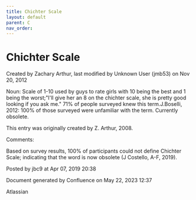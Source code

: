 ```yaml
---
title: Chichter Scale
layout: default
parent: C
nav_order:
---
```


# Chichter Scale

Created by  Zachary Arthur, last modified by  Unknown User (jmb53) on Nov 20, 2012

Noun: Scale of 1-10 used by guys to rate girls with 10 being the best and 1 being the worst;&quot;I'll give her an 8 on the chichter scale, she is pretty good looking if you ask me.&quot; 71% of people surveyed knew this term.J.Boselli, 2012: 100% of those surveyed were unfamiliar with the term. Currently obsolete.

This entry was originally created by Z. Arthur, 2008.

Comments:

Based on survey results, 100% of participants could not define Chichter Scale; indicating that the word is now obsolete (J Costello, A-F, 2019).

Posted by jbc9 at Apr 07, 2019 20:38

Document generated by Confluence on May 22, 2023 12:37

Atlassian

